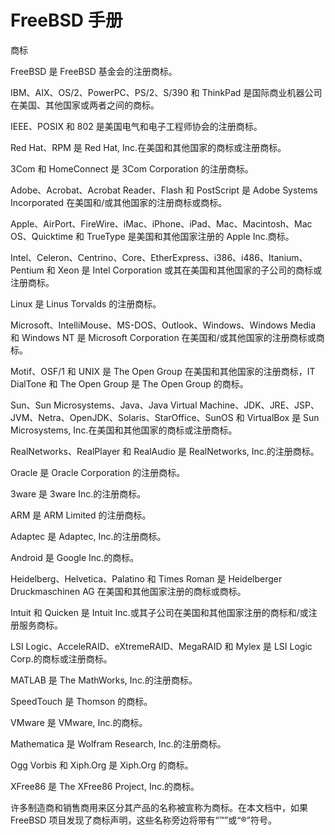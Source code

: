 # FreeBSD 手册

商标

FreeBSD 是 FreeBSD 基金会的注册商标。

IBM、AIX、OS/2、PowerPC、PS/2、S/390 和 ThinkPad 是国际商业机器公司在美国、其他国家或两者之间的商标。

IEEE、POSIX 和 802 是美国电气和电子工程师协会的注册商标。

Red Hat、RPM 是 Red Hat, Inc.在美国和其他国家的商标或注册商标。

3Com 和 HomeConnect 是 3Com Corporation 的注册商标。

Adobe、Acrobat、Acrobat Reader、Flash 和 PostScript 是 Adobe Systems Incorporated 在美国和/或其他国家的注册商标或商标。

Apple、AirPort、FireWire、iMac、iPhone、iPad、Mac、Macintosh、Mac OS、Quicktime 和 TrueType 是美国和其他国家注册的 Apple Inc.商标。

Intel、Celeron、Centrino、Core、EtherExpress、i386、i486、Itanium、Pentium 和 Xeon 是 Intel Corporation 或其在美国和其他国家的子公司的商标或注册商标。

Linux 是 Linus Torvalds 的注册商标。

Microsoft、IntelliMouse、MS-DOS、Outlook、Windows、Windows Media 和 Windows NT 是 Microsoft Corporation 在美国和/或其他国家的注册商标或商标。

Motif、OSF/1 和 UNIX 是 The Open Group 在美国和其他国家的注册商标，IT DialTone 和 The Open Group 是 The Open Group 的商标。

Sun、Sun Microsystems、Java、Java Virtual Machine、JDK、JRE、JSP、JVM、Netra、OpenJDK、Solaris、StarOffice、SunOS 和 VirtualBox 是 Sun Microsystems, Inc.在美国和其他国家的商标或注册商标。

RealNetworks、RealPlayer 和 RealAudio 是 RealNetworks, Inc.的注册商标。

Oracle 是 Oracle Corporation 的注册商标。

3ware 是 3ware Inc.的注册商标。

ARM 是 ARM Limited 的注册商标。

Adaptec 是 Adaptec, Inc.的注册商标。

Android 是 Google Inc.的商标。

Heidelberg、Helvetica、Palatino 和 Times Roman 是 Heidelberger Druckmaschinen AG 在美国和其他国家注册的商标或商标。

Intuit 和 Quicken 是 Intuit Inc.或其子公司在美国和其他国家注册的商标和/或注册服务商标。

LSI Logic、AcceleRAID、eXtremeRAID、MegaRAID 和 Mylex 是 LSI Logic Corp.的商标或注册商标。

MATLAB 是 The MathWorks, Inc.的注册商标。

SpeedTouch 是 Thomson 的商标。

VMware 是 VMware, Inc.的商标。

Mathematica 是 Wolfram Research, Inc.的注册商标。

Ogg Vorbis 和 Xiph.Org 是 Xiph.Org 的商标。

XFree86 是 The XFree86 Project, Inc.的商标。

许多制造商和销售商用来区分其产品的名称被宣称为商标。在本文档中，如果 FreeBSD 项目发现了商标声明，这些名称旁边将带有“™”或“®”符号。
